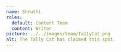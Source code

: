 ```yaml
---
name: Shruthi
roles:
  default: Content Team
  content: Writer
picture: ../../images/team/Ta11yCat.png
alt: The Tally Cat has claimed this spot.
---
```

